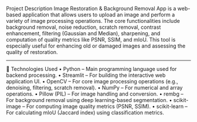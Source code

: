 Project Description
Image Restoration & Background Removal App is a web-based application that allows users to upload an image and perform a variety of image processing operations. The core functionalities include background removal, noise reduction, scratch removal, contrast enhancement, filtering (Gaussian and Median), sharpening, and computation of quality metrics like PSNR, SSIM, and mIoU. This tool is especially useful for enhancing old or damaged images and assessing the quality of restoration.
________________________________________
🔧 Technologies Used
•	Python – Main programming language used for backend processing.
•	Streamlit – For building the interactive web application UI.
•	OpenCV – For core image processing operations (e.g., denoising, filtering, scratch removal).
•	NumPy – For numerical and array operations.
•	Pillow (PIL) – For image handling and conversion.
•	rembg – For background removal using deep learning-based segmentation.
•	scikit-image – For computing image quality metrics (PSNR, SSIM).
•	scikit-learn – For calculating mIoU (Jaccard index) using classification metrics.


